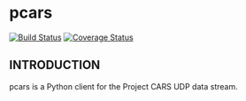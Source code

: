 # pcars 

[![Build Status](https://travis-ci.org/jamesremuscat/pcars.svg?branch=master)](https://travis-ci.org/jamesremuscat/pcars)
[![Coverage Status](https://coveralls.io/repos/jamesremuscat/pcars/badge.svg?branch=master&service=github)](https://coveralls.io/github/jamesremuscat/pcars?branch=master)

## INTRODUCTION

pcars is a Python client for the Project CARS UDP data stream.

